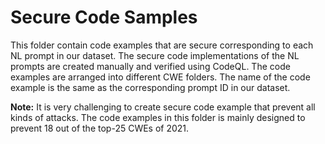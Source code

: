 # Secure Code Samples

This folder contain code examples that are secure corresponding to each NL prompt in our dataset. The secure code implementations of the NL prompts
are created manually and verified using CodeQL. The code examples are arranged into different CWE folders. The name of the code example is the same as the
corresponding prompt ID in our dataset.

**Note:** It is very challenging to create secure code example that prevent all kinds of attacks. The code examples in this folder is mainly designed to prevent 18 out of the top-25 CWEs of 2021. 
